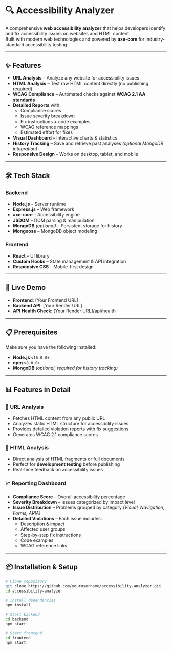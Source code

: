 # 🔍 Accessibility Analyzer

A comprehensive **web accessibility analyzer** that helps developers identify and fix accessibility issues on websites and HTML content.  
Built with modern web technologies and powered by **axe-core** for industry-standard accessibility testing.

---

## ✨ Features

- **URL Analysis** – Analyze any website for accessibility issues  
- **HTML Analysis** – Test raw HTML content directly (no publishing required)  
- **WCAG Compliance** – Automated checks against **WCAG 2.1 AA standards**  
- **Detailed Reports** with:  
  - Compliance scores  
  - Issue severity breakdown  
  - Fix instructions + code examples  
  - WCAG reference mappings  
  - Estimated effort for fixes  
- **Visual Dashboard** – Interactive charts & statistics  
- **History Tracking** – Save and retrieve past analyses *(optional MongoDB integration)*  
- **Responsive Design** – Works on desktop, tablet, and mobile  

---

## 🛠️ Tech Stack

### Backend
- **Node.js** – Server runtime  
- **Express.js** – Web framework  
- **axe-core** – Accessibility engine  
- **JSDOM** – DOM parsing & manipulation  
- **MongoDB** *(optional)* – Persistent storage for history  
- **Mongoose** – MongoDB object modeling  

### Frontend
- **React** – UI library  
- **Custom Hooks** – State management & API integration  
- **Responsive CSS** – Mobile-first design  

---

## 🚀 Live Demo
- **Frontend**: [Your Frontend URL]  
- **Backend API**: [Your Render URL]  
- **API Health Check**: [Your Render URL]/api/health  

---

## 📋 Prerequisites
Make sure you have the following installed:
- **Node.js** `v16.0.0+`  
- **npm** `v8.0.0+`  
- **MongoDB** *(optional, required for history tracking)*  

---

## 📊 Features in Detail

### 🔗 URL Analysis
- Fetches HTML content from any public URL  
- Analyzes static HTML structure for accessibility issues  
- Provides detailed violation reports with fix suggestions  
- Generates WCAG 2.1 compliance scores  

### 📝 HTML Analysis
- Direct analysis of HTML fragments or full documents  
- Perfect for **development testing** before publishing  
- Real-time feedback on accessibility issues  

### 📈 Reporting Dashboard
- **Compliance Score** – Overall accessibility percentage  
- **Severity Breakdown** – Issues categorized by impact level  
- **Issue Distribution** – Problems grouped by category *(Visual, Navigation, Forms, ARIA)*  
- **Detailed Violations** – Each issue includes:  
  - Description & impact  
  - Affected user groups  
  - Step-by-step fix instructions  
  - Code examples  
  - WCAG reference links  

---

## 📦 Installation & Setup

```bash
# Clone repository
git clone https://github.com/yourusername/accessibility-analyzer.git
cd accessibility-analyzer

# Install dependencies
npm install

# Start backend
cd backend
npm start

# Start frontend
cd frontend
npm start
